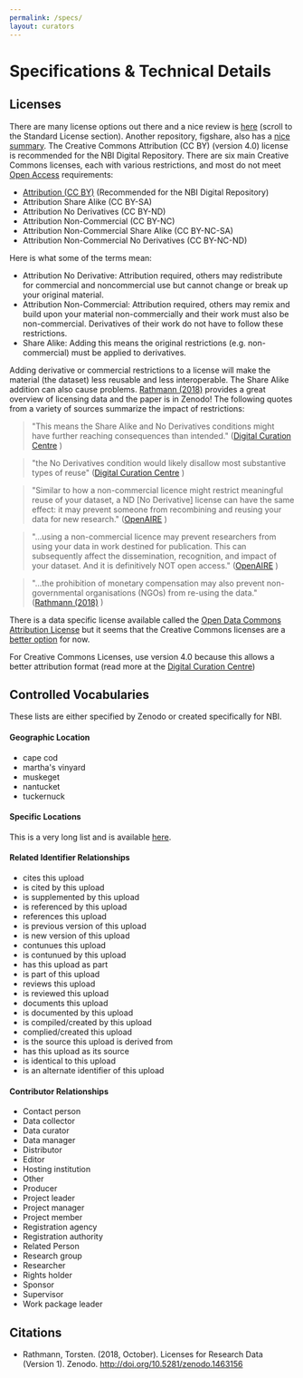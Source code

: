 ```yaml
---
permalink: /specs/
layout: curators
---
```


# Specifications & Technical Details

## Licenses

There are many license options out there and a nice review is [here](http://www.dcc.ac.uk/resources/how-guides/license-research-data) (scroll to the Standard License section). Another repository, figshare, also has a [nice summary](https://knowledge.figshare.com/articles/item/what-is-the-most-appropriate-licence-for-my-data). The Creative Commons Attribution (CC BY) (version 4.0) license is recommended for the NBI Digital Repository. There are six main Creative Commons licenses, each with various restrictions, and most do not meet [Open Access](https://en.wikipedia.org/wiki/Open_access) requirements:

- [Attribution (CC BY)](https://creativecommons.org/licenses/by/4.0/) (Recommended for the NBI Digital Repository)
- Attribution Share Alike (CC BY-SA)
- Attribution No Derivatives (CC BY-ND)
- Attribution Non-Commercial (CC BY-NC)
- Attribution Non-Commercial Share Alike (CC BY-NC-SA)
- Attribution Non-Commercial No Derivatives (CC BY-NC-ND)

Here is what some of the terms mean:
- Attribution No Derivative: Attribution required, others may redistribute for commercial and noncommercial use but cannot change or break up your original material.
- Attribution Non-Commercial: Attribution required, others may remix and build upon your material non-commercially and their work must also be non-commercial. Derivatives of their work do not have to follow these restrictions.
- Share Alike: Adding this means the original restrictions (e.g. non-commercial) must be applied to derivatives.

Adding derivative or commercial restrictions to a license will make the material (the dataset) less reusable and less interoperable. The Share Alike addition can also cause problems.  [Rathmann (2018)](https://zenodo.org/record/1463156#.XpCh1pl7k2x) provides a great overview of licensing data and the paper is in Zenodo! The following quotes from a variety of sources summarize the impact of restrictions:

> "This means the Share Alike and No Derivatives conditions might have further reaching consequences than intended." ([Digital Curation Centre](http://www.dcc.ac.uk/resources/how-guides/license-research-data) )

> "the No Derivatives condition would likely disallow most substantive types of reuse" ([Digital Curation Centre](http://www.dcc.ac.uk/resources/how-guides/license-research-data) )

> "Similar to how a non-commercial licence might restrict meaningful reuse of your dataset, a ND \[No Derivative\] license can have the same effect: it may prevent someone from recombining and reusing your data for new research." ([OpenAIRE](https://www.openaire.eu/research-data-how-to-license/) )

> "...using a non-commercial licence may prevent researchers from using your data in work destined for publication. This can subsequently affect the dissemination, recognition, and impact of your dataset. And it is definitively NOT open access." ([OpenAIRE](https://www.openaire.eu/research-data-how-to-license/) )

> "...the prohibition of monetary compensation may also prevent non-governmental organisations (NGOs) from re-using the data." ([Rathmann (2018)](https://zenodo.org/record/1463156#.XpCh1pl7k2x) )

There is a data specific license available called the [Open Data Commons Attribution License](https://opendatacommons.org/licenses/by/) but it seems that the Creative Commons licenses are a [better option](https://forum.openmod-initiative.org/t/choosing-an-open-data-license-odc-by-vs-cc-by/640/4) for now.

For Creative Commons Licenses, use version 4.0 because this allows a better attribution format (read more at the [Digital Curation Centre](http://www.dcc.ac.uk/resources/how-guides/license-research-data))

## Controlled Vocabularies

These lists are either specified by Zenodo or created specifically for NBI.

#### Geographic Location

- cape cod
- martha's vinyard
- muskeget
- nantucket
- tuckernuck

#### Specific Locations

This is a very long list and is available <a href="{{site.baseurl}}/specs/specificLocation">here</a>.

#### Related Identifier Relationships

- cites this upload
- is cited by this upload
- is supplemented by this upload
- is referenced by this upload
- references this upload
- is previous version of this upload
- is new version of this upload
- contunues this upload
- is contunued by this upload
- has this upload as part
- is part of this upload
- reviews this upload
- is reviewed this upload
- documents this upload
- is documented by this upload
- is compiled/created by this upload
- complied/created this upload
- is the source this upload is derived from
- has this upload as its source
- is identical to this upload
- is an alternate identifier of this upload

#### Contributor Relationships
- Contact person
- Data collector
- Data curator
- Data manager
- Distributor
- Editor
- Hosting institution
- Other
- Producer
- Project leader
- Project manager
- Project member
- Registration agency
- Registration authority
- Related Person
- Research group
- Researcher
- Rights holder
- Sponsor
- Supervisor
- Work package leader


## Citations
- Rathmann, Torsten. (2018, October). Licenses for Research Data (Version 1). Zenodo. http://doi.org/10.5281/zenodo.1463156
